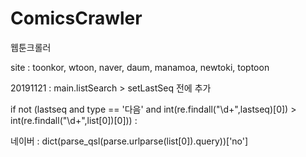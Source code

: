 # ComicsCrawler
웹툰크롤러

site : toonkor, wtoon, naver, daum, manamoa, newtoki, toptoon

20191121 : main.listSearch > setLastSeq 전에 추가

if not (lastseq and type == '다음' and int(re.findall("\d+",lastseq)[0]) > int(re.findall("\d+",list[0])[0])) :

네이버 : dict(parse_qsl(parse.urlparse(list[0]).query))['no']

